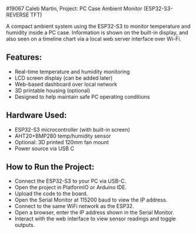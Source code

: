 #19067 Caleb Martin, Project: PC Case Ambient Monitor (ESP32-S3-REVERSE TFT)

A compact ambient system using the ESP32-S3 to monitor temperature and humidity inside a PC case. Information is shown on the built-in display, and also seen on a timeline chart via a local web server interface over Wi-Fi.

## Features:

- Real-time temperature and humidity monitoring
- LCD screen display (can be added later)
- Web-based dashboard over local network
- 3D printable housing (optional)
- Designed to help maintain safe PC operating conditions

## Hardware Used:

- ESP32-S3 microcontroller (with built-in screen)
- AHT20+BMP280 temp/humidity sensor
- Optional: 3D printed 120mm fan mount
- Power source via USB C

## How to Run the Project:

- Connect the ESP32-S3 to your PC via USB-C.
- Open the project in PlatformIO or Arduino IDE.
- Upload the code to the board.
- Open the Serial Monitor at 115200 baud to view the IP address.
- Connect to the same WiFi network as the ESP32.
- Open a browser, enter the IP address shown in the Serial Monitor.
- Interact with the web interface to view sensor readings and toggle outputs.




